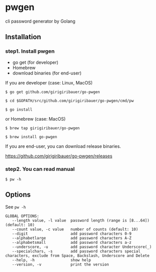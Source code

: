 # pwgen

cli password generator by Golang



## Installation

### step1. Install pwgen

* go get (for developer)
* Homebrew
* download binaries (for end-user)

If you are developer (case: Linux, MacOS)

	$ go get github.com/girigiribauer/go-pwgen

	$ cd $GOPATH/src/github.com/girigiribauer/go-pwgen/cmd/pw

	$ go install

or Homebrew (case: MacOS)

	$ brew tap girigiribauer/go-pwgen

	$ brew install go-pwgen

If you are end-user, you can download release binaries.

<https://github.com/girigiribauer/go-pwgen/releases>

### step2. You can read manual

	$ pw -h



## Options

See `pw -h`

    GLOBAL OPTIONS:
       --length value, -l value  password length (range is [8...64]) (default: 10)
       --count value, -c value   number of counts (default: 10)
       --digit                   add password characters 0-9
       --alphabetlarge           add password characters A-Z
       --alphabetsmall           add password characters a-z
       --underscore, -u          add password character Underscore(_)
       --specialchars, -s        add password characters special characters, exclude from Space, Backslash, Underscore and Delete
       --help, -h                show help
       --version, -v             print the version

